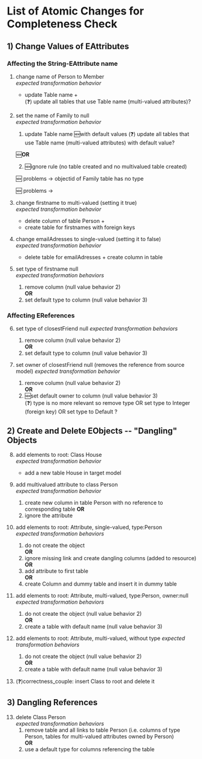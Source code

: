 # List of Atomic Changes for Completeness Check

## 1) Change Values of EAttributes
	
### Affecting the String-EAttribute name

1. change name of Person to Member  
*expected transformation behavior*  
	- update Table name +  
	(:question:) update all tables that use Table name (multi-valued attributes)?

2. set the name of Family to null  
*expected transformation behavior*  
	1. update Table name :new:with default values
	(:question:) update all tables that use Table name (multi-valued attributes) with default value?

	:new:**OR**

   	2. :new:ignore rule (no table created and no multivalued table created)
  
   	:new: problems -> objectid of Family table has no type

   	:new: problems -> 

4. change firstname to multi-valued (setting it true)  
*expected transformation behavior*  
	- delete column of table Person +  
	- create table for firstnames with foreign keys

5. change emailAdresses to single-valued (setting it to false)  
*expected transformation behavior*  
	- delete table for emailAdresses + create column in table
	
6. set type of firstname null  
*expected transformation behaviors*  
	1. remove column (null value behavior 2)  
	**OR**  
	2. set default type to column (null value behavior 3)

### Affecting EReferences

6. set type of closestFriend null
*expected transformation behaviors*
	1. remove column (null value behavior 2)  
	**OR**  
	2. set default type to column (null value behavior 3)

7. set owner of closestFriend null (removes the reference from source model)
*expected transformation behavior*
	1. remove column (null value behavior 2)  
	**OR**  
	2. :new:set default owner to column (null value behavior 3)  
	(:question:) type is no more relevant so remove type OR set type to Integer (foreign key) OR set type to Default ?
	
## 2) Create and Delete EObjects -- "Dangling" Objects

8. add elements to root: Class House  
*expected transformation behavior*  
	- add a new table House in target model

9. add multivalued attribute to class Person  
*expected transformation behavior*  
	1. create new column in table Person with no reference to corresponding table
	**OR**
	2. ignore the attribute

10. add elements to root: Attribute, single-valued, type:Person  
*expected transformation behaviors*  
	1. do not create the object  
	**OR**  
	2. ignore missing link and create dangling columns (added to resource)  
	**OR**  
	3. add attribute to first table  
	**OR**  
	4. create Column and dummy table and insert it in dummy table

11. add elements to root: Attribute, multi-valued, type:Person, owner:null
*expected transformation behaviors*  
	1. do not create the object (null value behavior 2)  
	**OR**  
	2. create a table with default name (null value behavior 3)

12. add elements to root: Attribute, multi-valued, without type
*expected transformation behaviors*  
	1. do not create the object (null value behavior 2)  
	**OR**  
	2. create a table with default name (null value behavior 3)
		
14. (:question:)correctness_couple: insert Class to root and delete it

## 3) Dangling References
13. delete Class Person  
*expected transformation behaviors*  
	1. remove table and all links to table Person (i.e. columns of type Person, tables for multi-valued attributes owned by Person)  
	**OR**  
	2. use a default type for columns referencing the table
